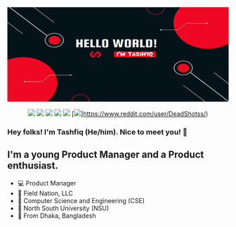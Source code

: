 <img src="https://github.com/tashfiqul-islam/tashfiqul-islam/blob/main/Hello%20world!.png">

<div align="center">

  [<img src="https://img.shields.io/badge/LinkedIn-0077B5?style=for-the-badge&logo=linkedin&logoColor=white"/>](https://www.linkedin.com/in/tashfiqulislam/)
  [<img src="https://img.shields.io/badge/Instagram-E4405F?style=for-the-badge&logo=instagram&logoColor=white"/>](https://www.instagram.com/___deadshot___/)
  [<img src="https://img.shields.io/badge/Discord-7289DA?style=for-the-badge&logo=discord&logoColor=white"/>](https://discordapp.com/users/257896257740079105)
  [<img src="https://img.shields.io/badge/Snapchat-FFFC00?style=for-the-badge&logo=snapchat&logoColor=white"/>](https://www.snapchat.com/add/requiem.ofsouls/)
  [<img src="https://img.shields.io/badge/Gmail-D14836?style=for-the-badge&logo=gmail&logoColor=white"/>](mailto:tashfiq61@gmail.com)
  [<img src="https://img.shields.io/badge/Reddit-FF4500?style=for-the-badge&logo=reddit&logoColor=white"/>]https://www.reddit.com/user/DeadShotss/)

</div>

### Hey folks! I'm Tashfiq (He/him). Nice to meet you! 🍻

## I'm a young Product Manager and a Product enthusiast. 

- 💻 Product Manager
- 💼 Field Nation, LLC
- 📕 Computer Science and Engineering (CSE)
- 🏫 North South University (NSU)
- 📍 From Dhaka, Bangladesh

<!---

### 🤝 Let's play some games together:

[<img src="https://img.shields.io/badge/Steam-000000?style=for-the-badge&logo=steam&logoColor=white"/>](https://steamcommunity.com/id/BeyondInfinityStone/)
[<img src="https://img.shields.io/badge/Epic%20Games-313131?style=for-the-badge&logo=Epic%20Games&logoColor=white"/>](https://steamcommunity.com/id/BeyondInfinityStone/)
[<img src="https://img.shields.io/badge/League_Of_Legends-D32936?style=for-the-badge&logo=riot-games&logoColor=white"/>](https://steamcommunity.com/id/BeyondInfinityStone/)

--->
